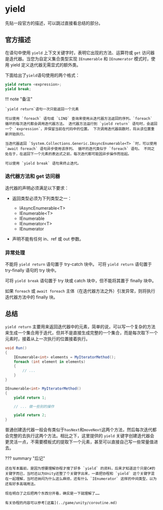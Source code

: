 # yield

先贴一段官方的描述，可以跳过直接看总结的部分。

## 官方描述

在语句中使用 `yield` 上下文关键字时，表明它出现的方法、运算符或 `get` 访问器是迭代器。当您为自定义集合类型实现 `IEnumerable` 和 `IEnumerator` 模式时，使用 yield 定义迭代器无需显式的额外类。

下面给出了`yield`语句使用的两个格式：

```c#
yield return <expression>;
yield break;
```

!!! note "备注"

    `yield return`语句一次只能返回一个元素

    可以使用 `foreach` 语句或 `LINQ` 查询来使用从迭代器方法返回的序列。`foreach` 循环的每次迭代都会调用迭代器方法。 迭代器方法运行到 `yield return` 语句时，会返回一个 `expression`，并保留当前在代码中的位置。 下次调用迭代器函数时，将从该位置重新开始执行。

    当迭代器返回 `System.Collections.Generic.IAsyncEnumerable<T> `时，可以使用 `await foreach` 语句异步使用该序列。 循环的迭代类似于 `foreach` 语句。 不同之处在于，在返回下一个元素的表达式之前，每次迭代都可能因异步操作而挂起。

    可以使用 `yield break` 语句来终止迭代。

### 迭代器方法和 get 访问器

迭代器的声明必须满足以下要求：

 - 返回类型必须为下列类型之一：

    * IAsyncEnumerable\<T\>
    * IEnumerable\<T\>
    * IEnumerable
    * IEnumerator\<T\>
    * IEnumerator

 - 声明不能有任何 in、ref 或 out 参数。

### 异常处理

不能将 `yield return` 语句置于 try-catch 块中。 可将 `yield return` 语句置于 try-finally 语句的 try 块中。

可将 `yield break` 语句置于 try 块或 catch 块中，但不能将其置于 finally 块中。

如果 `foreach` 或 `await foreach` 主体（在迭代器方法之外）引发异常，则将执行迭代器方法中的 finally 块。

## 总结

`yield return` 主要用来返回迭代器中的元素，简单的说，可以写一个复杂的方法来生成一个集合用于迭代，但并不是直接生成完整的一个集合，而是每次取下一个元素时，接着从上一次执行的位置接着执行。

```c#
void Run()
{
    IEnumerable<int> elements = MyIteratorMethod();
    foreach (int element in elements)
    {
        // ...
    }
}

IEnumerable<int> MyIteratorMethod()
{
    yield return 1;

    // ... 做一些别的操作

    yield return 2;
}
```

普通创建迭代器一般会有类似于`hasNext`和`moveNext`这两个方法，然后每次迭代都会完整的去执行这两个方法。相比之下，这里提供的 `yield` 关键字创建迭代器会更灵活一点，不需要模板式的提取下一个元素，甚至可以直接自己写一些常量值进去。

??? summary "后记"

    还在写本篇前，是因为想要理解协程才搜了好多 `yield` 的资料，后来才知道这个只是C#的关键字而已，当时还以为Unity还整了个关键字出来，一直把协程和 `yield` 这个关键字混在一起理解，当时还纳闷为什么这么麻烦，还有什么 `IEnumerator` 这样的中间类型，以为还有好多高端用法。

    现在明白了之后把两个东西分开看，确实是一下就理解了……
    
    有关协程的内容可以参考[这篇](../game/unity/coroutine.md)
